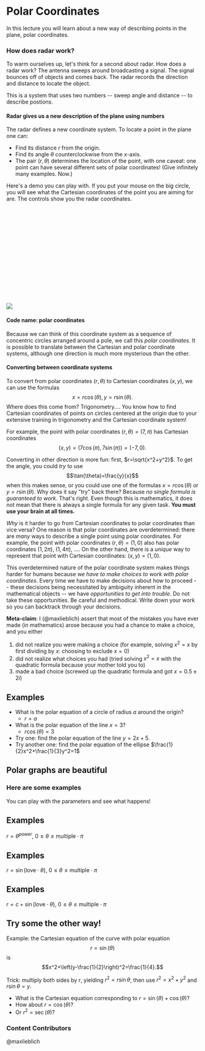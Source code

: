 Polar Coordinates
=================

In this lecture you will learn about a new way of describing points in the plane, polar coordinates.

### How does radar work?

To warm ourselves up, let's think for a second about radar. 
How does a radar work? The antenna sweeps around broadcasting a signal. The signal bounces off of objects and comes back. The radar records the direction and distance to locate the object.

This is a system that uses two numbers -- sweep angle and distance -- to describe postions.

#### Radar gives us a new description of the plane using numbers

The radar defines a new coordinate system. To locate a point in the
plane one can:

-   Find its distance $r$ from the origin.
-   Find its angle $\theta$ counterclockwise from the $x$-axis.
-   The pair $(r,\theta)$ determines the location of the point, with
    one caveat: one point can have several different sets of polar
    coordinates! (Give infinitely many examples. Now.)

Here's a demo you can play with. If you put your mouse on the big circle, you will see what the Cartesian coordinates of the point you are aiming for are. The controls show you the radar coordinates.

<div id="radar-system">
<div id="democontainer" style="height: 250px; width: 400px"></div>
<div id="democontrols" style="font-size:small"></div>
<img src="media/lecture-9-radar-system.png"></img>
</div>
<script type="text/javascript">
//<![CDATA[
(function(){
    firstdemo = function() {
    $("div#radar-system> img").hide();
    var demo, graph, gui, previousPoint, rcontrol, showTooltip, thetacontrol;
    demo = function() {
      this.r = 1;
      this.theta = 0;
      this.render = function(rad, theta) {
        var d1, data, options, p1, t;
        d1 = [];
        p1 = [[rad * Math.cos(theta), rad * Math.sin(theta)]];
        t = 0;
        while (t <= 2 * Math.PI) {
          d1.push([rad * Math.cos(t), rad * Math.sin(t)]);
          t += 0.01;
        }
        data = [
          d1, {
            data: p1,
            color: "purple",
            hoverable: true,
            points: {
              show: true
            }
          }
        ];
        options = {
          series: {
            lines: {
              show: true,
              shadowSize: 0
            }
          },
          grid: {
            hoverable: true
          },
          xaxis: {
            max: 6,
            min: -6
          },
          yaxis: {
            max: 3.75,
            min: -3.75
          }
        };
        $.plot($("#democontainer"), data, options);
        return null;
      };
      return null;
    };
    graph = new demo();
    gui = new dat.GUI({
      autoPlace: false
    });
    $("#democontrols").append(gui.domElement);
    rcontrol = gui.add(graph, "r", 0, 3.5);
    thetacontrol = gui.add(graph, "theta", 0, 2 * Math.PI);
    graph.render(graph.r, graph.theta);
    rcontrol.onChange(function(value) {
      graph.render(value, graph.theta);
      return null;
    });
    thetacontrol.onChange(function(value) {
      graph.render(graph.r, value);
      return null;
    });
    showTooltip = function(x, y, contents) {
      $("<div id=\"tooltip\">" + contents + "</div>").css({
        position: "absolute",
        display: "none",
        top: y + 5,
        left: x + 5,
        border: "1px solid #fdd",
        padding: "2px",
        "background-color": "#fee",
        opacity: 0.80
      }).appendTo("body").fadeIn(200);
      return null;
    };
    previousPoint = null;
    $("#democontainer").bind("plothover", function(event, pos, item) {
      var x, y;
      $("#x").text(pos.x.toFixed(2));
      $("#y").text(pos.y.toFixed(2));
      if (item) {
        if (previousPoint !== item.dataIndex) {
          previousPoint = item.dataIndex;
          $("#tooltip").remove();
          x = item.datapoint[0].toFixed(2);
          y = item.datapoint[1].toFixed(2);
          showTooltip(item.pageX, item.pageY, "(" + x + "," + y + ")");
        }
      } else {
        $("#tooltip").remove();
      }
      return null;
    });
    return null;
  };

  firstdemo();

}());
//]]>
</script>


#### Code name: polar coordinates

Because we can think of this coordinate system as a sequence of concentric circles arranged around a pole, we call this *polar coordinates*. It is possible to translate between the Cartesian and polar coordinate systems, although one direction is much more mysterious than the other.

#### Converting between coordinate systems

To convert from polar coordinates $(r, \theta)$ to Cartesian coordinates $(x, y)$, we can use the formulas $$x=r\cos(\theta),
    y=r\sin(\theta).$$
Where does this come from? Trigonometry.... You know how to find Cartesian coordinates of points on circles centered at the origin due to your extensive training in trigonometry and the Cartesian coordinate system!

For example, the point with polar coordinates $(r,\theta)=(7,\pi)$ has Cartesian coordinates $$(x,y)=(7\cos(\pi),7\sin(\pi))=(-7,0).$$

Converting in other direction is more fun: first, $r=\sqrt{x^2+y^2}$. To get the angle, you could *try* to use $$\tan(\theta)=\frac{y}{x}$$ when this makes sense, or you could use one of the formulas $x=r\cos(\theta)$ or $y=r\sin(\theta)$. Why does it say "try" back there? Because *no single formula is guaranteed to work*. That's right. Even though this is mathematics, it does not mean that there is always a single formula for any given task. **You must use your brain at all times.** 

*Why* is it harder to go from Cartesian coordinates to polar coordinates than vice versa? One reason is that polar coordinates are overdetermined: there are *many* ways to describe a single point using polar coordinates. For example, the point with polar coordinates $(r, \theta) = (1, 0)$ also has polar coordinates $(1, 2\pi)$, $(1, 4\pi)$, .... On the other hand, there is a *unique* way to represent that point with Cartesian coordinates: $(x, y) = (1, 0)$. 

This overdetermined nature of the polar coordinate system makes things harder for humans because *we have to make choices to work with polar coordinates*. Every time we have to make decisions about how to proceed -- these decisions being necessitated by ambiguity inherent in the mathematical objects -- we have *opportunities to get into trouble*. Do not take these opportunities. Be careful and methodical. Write down your work so you can backtrack through your decisions.

**Meta-claim**: I (@maxlieblich) assert that most of the mistakes you have ever made (in mathematics) arose because you had a chance to make a choice, and you either

1. did not realize you were making a choice (for example, solving $x^2=x$ by first dividing by $x$: choosing to exclude $x=0$)
2. did not realize what choices you had (tried solving $x^2=x$ with the quadratic formula because your mother told you to)
3. made a bad choice (screwed up the quadratic formula and got $x = 0.5 \pm 2 i$)


Examples
--------

-   What is the polar equation of a circle of radius $a$ around the
    origin?
    -   $r=a$
-   What is the polar equation of the line $x=3$?
    -   $r\cos(\theta)=3$
-   Try one: find the polar equation of the line $y=2x+5$.
-   Try another one: find the polar equation of the ellipse
    $\frac{1}{2}x^2+\frac{1}{3}y^2=1$

Polar graphs are beautiful
--------------------------

### Here are some examples

You can play with the parameters and see what happens!

Examples
--------

$r=\theta^{\textrm{power}}$, $0\leq\theta\leq
\textrm{multiple}\cdot\pi$

Examples
--------

$r=\sin(\textrm{love}\cdot\theta)$, $0\leq\theta\leq
\textrm{multiple}\cdot\pi$

Examples
--------

$r=c+\sin(\textrm{love}\cdot\theta)$, $0\leq\theta\leq
\textrm{multiple}\cdot\pi$

Try some the other way!
-----------------------

Example: the Cartesian equation of the curve with polar equation
$$r=\sin(\theta)$$ is
$$x^2+\left(y-\frac{1}{2}\right)^2=\frac{1}{4}.$$

Trick: multiply both sides by $r$, yielding $r^2=r\sin\theta$,
then use $r^2=x^2+y^2$ and $r\sin\theta=y$.

-   What is the Cartesian equation corresponding to
    $r=\sin(\theta)+\cos(\theta)$?
-   How about $r=\cos(\theta)$?
-   Or $r^2=\sec(\theta)$?

### Content Contributors
@maxlieblich
